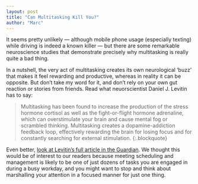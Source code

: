 ```yaml
---
layout: post
title: "Can Multitasking Kill You?"
author: "Marc"
---
```


It seems pretty unlikely — although mobile phone usage (especially texting)
while driving is indeed a known killer — but there are some remarkable
neuroscience studies that demonstrate precisely why multitasking is really
quite a bad thing.

In a nutshell, the very act of multitasking creates its own neurological ‘buzz’
that makes it feel rewarding and productive, whereas in reality it can be
opposite. But don’t take my word for it, and don’t rely on your own gut
reaction or stories from friends. Read what neuorscientist Daniel J. Levitin
has to say:

> Multitasking has been found to increase the production of the stress hormone
> cortisol as well as the fight-or-flight hormone adrenaline, which can
> overstimulate your brain and cause mental fog or scrambled thinking.
> Multitasking creates a dopamine-addiction feedback loop, effectively rewarding
> the brain for losing focus and for constantly searching for external
> stimulation.
> {:.blockquote}

Even better, [look at Levitin’s full article in the Guardian](http://www.theguardian.com/science/2015/jan/18/modern-world-bad-for-brain-daniel-j-levitin-organized-mind-information-overload?CMP=share_btn_link). 
We thought this
would be of interest to our readers because meeting scheduling and management
is likely to be one of just dozens of tasks you are engaged in during a busy
workday, and you might want to stop and think about marshalling your attention
in a focused manner for just one thing.
